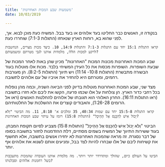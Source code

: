 ```yaml
---
title: 'משמעות שבע המכות האחרונות'
date: 10/03/2019

---
```


בנקודה זו, האנשים כבר החליטו בעד אלוהים או בעד בבל. המשיח כעת מוכן לבוא. אך, לפני שהוא בא, רוחות הארץ שנאחזו (התגלות 7:1-3) שוחררו כעת.

`קראו התגלות 15:1 יחד עם התגלות 7:1-3 והתגלות 14:9, 10. כיצד מכות מצרים, הנחשבות לרקע למכות הללו, מלמדות אותנו לגבי מטרתם ומשמעותם?`

שבע המכות האחרונות מכונות המכות "האחרונות" מכיון שהן באות לאחר המכות של שבעת השופרות. השופרות מכסות את כל העידן המשיחי בלבד. מכות אלו מוטלות בעוד הבשורה מתבשרת (התגלות 10:8- 11:14) ויש תיווך (התגלות 8:2-5). הן מעורבות רחמים, ומטרתם היא להחזיר את אויביו של עם אלוהים לתשובה.

מצד שני, שבע המכות האחרונות מוטלות בדיוק לפני הביאה השניה, וכמה מהן נופלות בכל רחבי כדור הארץ. הן צולחות על אלו שכמו פרעה, הקשו את ליבם ולא חזרו בתשובה (ראו התגלות 16:11). החרון האלוהי הוא תגובתו של אלוהים להחלטות האנשים (ראו אל הרומים 1:26-28), והאבודים קוצרים את ההשלכות של החלטותיהם. 

`קראו התגלות 15:5-8 יחד עם שמות 40:34, 35 ומלכים א' 8:10, 11. מה הביטוי "וְלֹא יָכוֹל אִישׁ לְהִכָּנֵס אֶל הַהֵיכָל" (התגלות 15:8) רומז על עיתוי שבע המכות האחרונות?`

הביטוי "וְלֹא יָכוֹל אִישׁ לְהִכָּנֵס אֶל הַהֵיכָל" (התגלות 15:8) מצביע לסיום תקופת המבחן. בעוד ששירות התיווך של המשיח בשמים מסתיים, דלת ההזדמנות לחזור בתשובה בסופו של דבר נסגרת. זה מראה שהמכות האחרונות לא יחזירו אנשים בתשובה, אלא תחשוף את קשיחות ליבם של אלו שבחרו להיות לצד בבל, ומניעים אותם לשנוא את אלוהים אף יותר.

`הביטו על העולם כיום, שהולך ומתדרדר יותר ויותר. מה מלמדת אותנו העובדה שהמכות מתעכבות בשל רחמנות אלוהים וסבלנותו?`